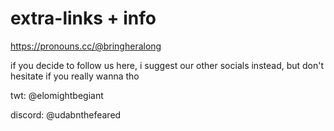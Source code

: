 # extra-links + info
https://pronouns.cc/@bringheralong

if you decide to follow us here, i suggest our other socials instead, but don't hesitate if you really wanna tho

twt: @elomightbegiant

discord: @udabnthefeared
